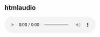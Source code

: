## htmlaudio
<audio src=“Audio” controls />

## htmlbody
<body>
Body
</body>
##htmlbold
<b>Bold</b>
##htmlblockquote
<blockquote>Blockquote</blockquote>
##htmlcenter
<center>Center</center>
##htmlcheckbox
<input type=“checkbox” name=“%fill:name%” id=“%fill:name%” />
##htmlcite
<cite>%|</cite>
##htmlcode
<code>%|</code>
##htmlcomment
<!— Comment —>
##htmlcontenttype
<meta http-equiv=“content-type” content=“text/html; charset=UTF-8” />
##htmlcsslink
<link rel=“stylesheet” href=“%|” type=“text/css” media=“screen” />
##htmldd
<dd>%|</dd>
##htmldefinitionlist
<dl>
    <dt>%fill:term 01%</dt>
        <dd>%fill:definition 01%</dd>
    <dt>%fill:term 02%</dt>
        <dd>%fill:definition 02%</dd>
</dl>

%|
##htmldiv
<div class=“%|”>

</div>
##htmldoctype
<!DOCTYPE html PUBLIC “-//W3C//DTD XHTML 1.0 Transitional//EN” 
“http://www.w3.org/TR/xhtml1/DTD/xhtml1-transitional.dtd”>
##htmlemphasize
<em>%|</em>
##htmlfigcaption
<figcaption>Caption</figcaption>
##htmlfigure
Used with figcaption to implement captions under media.
<figure>Figure</figure>
##htmlfooter
<footer> </footer>
##htmlform
<form action=“%fill:action%” method=“%fill:method%”>

%|

</form>
##htmlhead
<head>

<title>%fill:title of the page%</title>

<meta name=“robots” content=“noindex,follow”>

<meta name=“description” content=“%fill:describe the contents of the page%”>

<meta name=“keywords” content=“%fill:keywords list%”>

<meta http-equiv=“Content-Type” content=“text/html; charset=UTF-8”>

</head>

%|
##htmlheader1
<h%fill:level% class=“%fill:class%”>%fill:title%</h%fill:level%>
##htmlheader2
<h2>Header</h2>
##htmlheader3
<h3>Header</h3>
##htmlhorizontalrule
<hr>
##htmlhtml
<html xmlns=“http://www.w3.org/1999/xhtml”>

%|

</html>
##htmliframe
<iframe width=“500” height=“500” src=“6.22.html” />
##htmlimage
<img src=“url” alt=image description=”description” width=“px” height=“px” border=“px” align=“px”/>
##htmljslink
<script src=“%|” type=“text/javascript” language=“javascript”></script>
##htmllabel
<label for=“%fill:id%”>%fill:Label%</label>
%|
##htmllinebreak
<br />
##htmllistitem
<li>Item</li>
##htmlmailto
<a href=“mailto:%fill:email%?subject=%fill:subject%”>%fill:link text%</a>
##htmlnav
<nav id=“%|”>



</nav>
##htmlnoscript
<noscript>%|</noscript>
##htmlorderedlist
<ol>

	<li>%fill:item 1%</li>
	<li>%fill:item 2%</li>
	<li>%fill:item 3%</li>
	<li>%fill:item 4%</li>

</ol>

%|			
##htmlparagraph
<p class=“%|”></p>
##htmlradiobutton
<input type=“radio” name=“%fill:name%” value=“%fill:value%” />
%|
##htmlresetbutton
<button type=“reset” name=“%fill:name%” id=“%fill:name%”>%fill:button text%</button>
##htmlscript
<script type=“text/javascript” language=“Javascript” src=“%|”>


</script>
##htmlselect
<select name=%fill:name%” id=%fill:name%”>
	<option value=“%fill:option1%”>%fill:option1%</option>
	<option value=“%fill:option2%”>%fill:option2%</option>
	<option value=“%fill:option3%”>%fill:option3%</option>
</select>

%|
##htmlsidebar
<sidebar id=“%|”>


</sidebar>  
##htmlspan
<span id=“%|”></span>
##htmlstrong
<strong>%|</strong>
##htmlstyle
<style type=“text/css”>

%|

</style>
##htmlsubmitbutton
<button type=“submit” name=“%fill:name%” id=“%fill:name%” >%fill:button text%</button>
##htmltable
<table border=“0”>
    <tr>
		<th>%|</th>
		<th></th>
    </tr>
    <tr>
		<td></td>
		<td></td>		
    </tr>
</table>
##htmltd
<td>%|</td>
##htmltermdefinition
<dt>%fill:term%</dt>
    <dd>%fill:definition%</dd>
%|
##htmltextarea
<textarea name=“%fill:name%” rows=“%fill:rows%” cols=“%fill:columns%”></textarea>
##htmltextfield
<input type=“text” name=“%fill:name%” value=“%fill:value%” size=“%fill:size%” />
##htmltitle
<title>%|</title>
##htmltr
<tr>%|</tr>
##htmlunderscore
<u>Underscore</u>
##htmlunorderedlist
<ul>

	<li>%fill:item 1%</li>
	<li>%fill:item 2%</li>
	<li>%fill:item 3%</li>
	<li>%fill:item 4%</li>

</ul>

%|
##htmlurl
<a href=“http://%fill:url%”>%fill:link text%</a>
##htmlvideo
<video width=“%fill:width%” height=“%fill:height%” controls=“controls”>

  <source src=“%fill:ogg%” type=“video/ogg” />
  <source src=“%fill:mp4%” type=“video/mp4” />
</video>